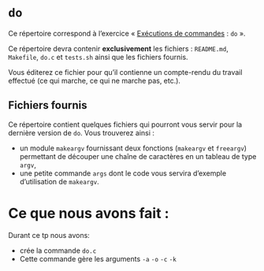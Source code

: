 #   `do`

Ce répertoire correspond à l’exercice
« [Exécutions de commandes](http://www.fil.univ-lille1.fr/~hym/e/pds/tp/tdps-exec.html#do) : `do` ».

Ce répertoire devra contenir **exclusivement** les fichiers :
`README.md`, `Makefile`, `do.c` et `tests.sh` ainsi que les fichiers
fournis.

Vous éditerez ce fichier pour qu’il contienne un compte-rendu du
travail effectué (ce qui marche, ce qui ne marche pas, etc.).


##  Fichiers fournis

Ce répertoire contient quelques fichiers qui pourront vous servir pour
la dernière version de `do`.
Vous trouverez ainsi :

-   un module `makeargv` fournissant deux fonctions (`makeargv` et
    `freeargv`) permettant de découper une chaîne de caractères en un
    tableau de type `argv`,
-   une petite commande `args` dont le code vous servira d’exemple
    d’utilisation de `makeargv`.

# Ce que nous avons fait :

Durant ce tp nous avons:
- crée la commande `do.c`
- Cette commande gère les arguments `-a` `-o` `-c` `-k`

